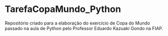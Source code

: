 # TarefaCopaMundo_Python

Repositório criado para a elaboração do exercício de Copa do Mundo passado na aula de Python pelo Professor Eduardo Kazuaki Gondo na FIAP.
